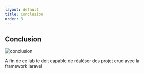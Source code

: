 ```yaml
---
layout: default
title: Conclusion
order: 3
---
```

## Conclusion 
![conclusion](/lab-crud-laravel-basic/conclusion/images/conclusion.jpg)
<!-- note --> 
A fin de ce lab te doit capable de réaléser des projet crud avec la framework laravel 

